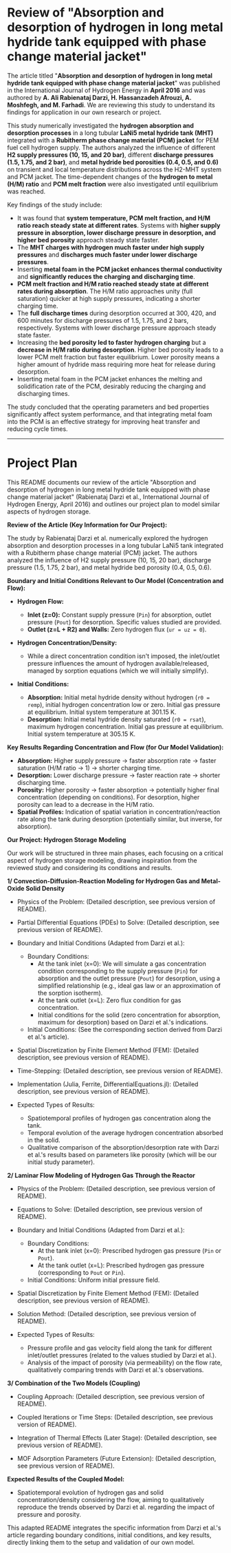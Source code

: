 #  Review of "Absorption and desorption of hydrogen in long metal hydride tank equipped with phase change material jacket" 

The article titled "**Absorption and desorption of hydrogen in long metal hydride tank equipped with phase change material jacket**" was published in the International Journal of Hydrogen Energy in **April 2016** and was authored by **A. Ali Rabienataj Darzi, H. Hassanzadeh Afrouzi, A. Moshfegh, and M. Farhadi**. We are reviewing this study to understand its findings for application in our own research or project.

This study numerically investigated the **hydrogen absorption and desorption processes** in a long tubular **LaNi5 metal hydride tank (MHT)** integrated with a **Rubitherm phase change material (PCM) jacket** for PEM fuel cell hydrogen supply. The authors analyzed the influence of different **H2 supply pressures (10, 15, and 20 bar)**, different **discharge pressures (1.5, 1.75, and 2 bar)**, and **metal hydride bed porosities (0.4, 0.5, and 0.6)** on transient and local temperature distributions across the H2-MHT system and PCM jacket. The time-dependent changes of the **hydrogen to metal (H/M) ratio** and **PCM melt fraction** were also investigated until equilibrium was reached.

Key findings of the study include:

*   It was found that **system temperature, PCM melt fraction, and H/M ratio reach steady state at different rates**. Systems with **higher supply pressure in absorption, lower discharge pressure in desorption, and higher bed porosity** approach steady state faster.
*   The **MHT charges with hydrogen much faster under high supply pressures** and **discharges much faster under lower discharge pressures**.
*   Inserting **metal foam in the PCM jacket enhances thermal conductivity** and **significantly reduces the charging and discharging time**.
*   **PCM melt fraction and H/M ratio reached steady state at different rates during absorption**. The H/M ratio approaches unity (full saturation) quicker at high supply pressures, indicating a shorter charging time.
*   The **full discharge times** during desorption occurred at 300, 420, and 600 minutes for discharge pressures of 1.5, 1.75, and 2 bars, respectively. Systems with lower discharge pressure approach steady state faster.
*   Increasing the **bed porosity led to faster hydrogen charging** but a **decrease in H/M ratio during desorption**. Higher bed porosity leads to a lower PCM melt fraction but faster equilibrium. Lower porosity means a higher amount of hydride mass requiring more heat for release during desorption.
*   Inserting metal foam in the PCM jacket enhances the melting and solidification rate of the PCM, desirably reducing the charging and discharging times.

The study concluded that the operating parameters and bed properties significantly affect system performance, and that integrating metal foam into the PCM is an effective strategy for improving heat transfer and reducing cycle times.

---
# Project Plan

This README documents our review of the article "Absorption and desorption of hydrogen in long metal hydride tank equipped with phase change material jacket" (Rabienataj Darzi et al., International Journal of Hydrogen Energy, April 2016) and outlines our project plan to model similar aspects of hydrogen storage.

**Review of the Article (Key Information for Our Project):**

The study by Rabienataj Darzi et al. numerically explored the hydrogen absorption and desorption processes in a long tubular LaNi5 tank integrated with a Rubitherm phase change material (PCM) jacket. The authors analyzed the influence of H2 supply pressure (10, 15, 20 bar), discharge pressure (1.5, 1.75, 2 bar), and metal hydride bed porosity (0.4, 0.5, 0.6).

**Boundary and Initial Conditions Relevant to Our Model (Concentration and Flow):**

* **Hydrogen Flow:**
    * **Inlet (z=0):** Constant supply pressure (`Pin`) for absorption, outlet pressure (`Pout`) for desorption. Specific values studied are provided.
    * **Outlet (z=L + R2) and Walls:** Zero hydrogen flux (`ur = uz = 0`).

* **Hydrogen Concentration/Density:**
    * While a direct concentration condition isn't imposed, the inlet/outlet pressure influences the amount of hydrogen available/released, managed by sorption equations (which we will initially simplify).

* **Initial Conditions:**
    * **Absorption:** Initial metal hydride density without hydrogen (`r0 = remp`), initial hydrogen concentration low or zero. Initial gas pressure at equilibrium. Initial system temperature at 301.15 K.
    * **Desorption:** Initial metal hydride density saturated (`r0 = rsat`), maximum hydrogen concentration. Initial gas pressure at equilibrium. Initial system temperature at 305.15 K.

**Key Results Regarding Concentration and Flow (for Our Model Validation):**

* **Absorption:** Higher supply pressure -> faster absorption rate -> faster saturation (H/M ratio -> 1) -> shorter charging time.
* **Desorption:** Lower discharge pressure -> faster reaction rate -> shorter discharging time.
* **Porosity:** Higher porosity -> faster absorption -> potentially higher final concentration (depending on conditions). For desorption, higher porosity can lead to a decrease in the H/M ratio.
* **Spatial Profiles:** Indication of spatial variation in concentration/reaction rate along the tank during desorption (potentially similar, but inverse, for absorption).

**Our Project: Hydrogen Storage Modeling**

Our work will be structured in three main phases, each focusing on a critical aspect of hydrogen storage modeling, drawing inspiration from the reviewed study and considering its conditions and results.

**1/ Convection-Diffusion-Reaction Modeling for Hydrogen Gas and Metal-Oxide Solid Density**

* Physics of the Problem: (Detailed description, see previous version of README).

* Partial Differential Equations (PDEs) to Solve: (Detailed description, see previous version of README).

* Boundary and Initial Conditions (Adapted from Darzi et al.):
    * Boundary Conditions:
        * At the tank inlet (x=0): We will simulate a gas concentration condition corresponding to the supply pressure (`Pin`) for absorption and the outlet pressure (`Pout`) for desorption, using a simplified relationship (e.g., ideal gas law or an approximation of the sorption isotherm).
        * At the tank outlet (x=L): Zero flux condition for gas concentration.
        * Initial conditions for the solid (zero concentration for absorption, maximum for desorption) based on Darzi et al.'s indications.
    * Initial Conditions: (See the corresponding section derived from Darzi et al.'s article).

* Spatial Discretization by Finite Element Method (FEM): (Detailed description, see previous version of README).

* Time-Stepping: (Detailed description, see previous version of README).

* Implementation (Julia, Ferrite, DifferentialEquations.jl): (Detailed description, see previous version of README).

* Expected Types of Results:
    * Spatiotemporal profiles of hydrogen gas concentration along the tank.
    * Temporal evolution of the average hydrogen concentration absorbed in the solid.
    * Qualitative comparison of the absorption/desorption rate with Darzi et al.'s results based on parameters like porosity (which will be our initial study parameter).

**2/ Laminar Flow Modeling of Hydrogen Gas Through the Reactor**

* Physics of the Problem: (Detailed description, see previous version of README).

* Equations to Solve: (Detailed description, see previous version of README).

* Boundary and Initial Conditions (Adapted from Darzi et al.):
    * Boundary Conditions:
        * At the tank inlet (x=0): Prescribed hydrogen gas pressure (`Pin` or `Pout`).
        * At the tank outlet (x=L): Prescribed hydrogen gas pressure (corresponding to `Pout` or `Pin`).
    * Initial Conditions: Uniform initial pressure field.

* Spatial Discretization by Finite Element Method (FEM): (Detailed description, see previous version of README).

* Solution Method: (Detailed description, see previous version of README).

* Expected Types of Results:
    * Pressure profile and gas velocity field along the tank for different inlet/outlet pressures (related to the values studied by Darzi et al.).
    * Analysis of the impact of porosity (via permeability) on the flow rate, qualitatively comparing trends with Darzi et al.'s observations.

**3/ Combination of the Two Models (Coupling)**

* Coupling Approach: (Detailed description, see previous version of README).

* Coupled Iterations or Time Steps: (Detailed description, see previous version of README).

* Integration of Thermal Effects (Later Stage): (Detailed description, see previous version of README).

* MOF Adsorption Parameters (Future Extension): (Detailed description, see previous version of README).

**Expected Results of the Coupled Model:**

* Spatiotemporal evolution of hydrogen gas and solid concentration/density considering the flow, aiming to qualitatively reproduce the trends observed by Darzi et al. regarding the impact of pressure and porosity.

This adapted README integrates the specific information from Darzi et al.'s article regarding boundary conditions, initial conditions, and key results, directly linking them to the setup and validation of our own model.
